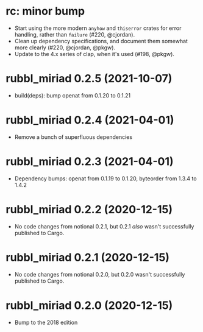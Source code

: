 # rc: minor bump

- Start using the more modern `anyhow` and `thiserror` crates for error
  handling, rather than `failure` (#220, @cjordan).
- Clean up dependency specifications, and document them somewhat more clearly
  (#220, @cjordan, @pkgw). 
- Update to the 4.x series of clap, when it's used (#198, @pkgw).


# rubbl_miriad 0.2.5 (2021-10-07)

- build(deps): bump openat from 0.1.20 to 0.1.21

# rubbl_miriad 0.2.4 (2021-04-01)

- Remove a bunch of superfluous dependencies

# rubbl_miriad 0.2.3 (2021-04-01)

- Dependency bumps: openat from 0.1.19 to 0.1.20, byteorder from 1.3.4 to 1.4.2

# rubbl_miriad 0.2.2 (2020-12-15)

- No code changes from notional 0.2.1, but 0.2.1 *also* wasn't successfully
  published to Cargo.

# rubbl_miriad 0.2.1 (2020-12-15)

- No code changes from notional 0.2.0, but 0.2.0 wasn't successfully published
  to Cargo.

# rubbl_miriad 0.2.0 (2020-12-15)

- Bump to the 2018 edition
